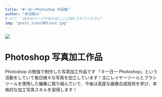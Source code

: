 ```yaml
---
title: "#一日一Photoshop 作品集"
author: "赤羽陽斗"
# url: "自分のページがあればここにURL入れてください"
img: "posts_icon/001/out.jpg"
---
```


![](/posts_icon/001/icon.png)

# Photoshop 写真加工作品

Photoshop の勉強で制作した写真加工作品です
「＃一日一 Photoshop」という活動をしていて毎日様々な写真を加工しています！主にレイヤーツールとブラシツールを使用した編集に取り組んでいて、今後は高度な画像合成技術を学び、本格的な加工写真スキルを習得します！
